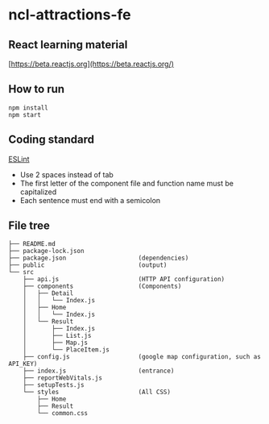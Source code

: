 <!--
 * @Author: Jiayu Ran
 * @Date: 2023-03-08 16:10:09
 * @LastEditors: Jiayu Ran
 * @LastEditTime: 2023-03-16 16:28:54
 * @Description: Description
-->
# ncl-attractions-fe

## React learning material

[https://beta.reactjs.org](https://beta.reactjs.org/)

## How to run

```
npm install
npm start
```

## Coding standard

[ESLint](https://eslint.org/docs/latest/use/getting-started)

* Use 2 spaces instead of tab
* The first letter of the component file and function name must be capitalized
* Each sentence must end with a semicolon

## File tree

```
├── README.md
├── package-lock.json
├── package.json                    (dependencies)
├── public                          (output)
└── src
    ├── api.js                      (HTTP API configuration)
    ├── components                  (Components)
    │   ├── Detail
    │   │   └── Index.js
    │   ├── Home
    │   │   └── Index.js
    │   └── Result
    │       ├── Index.js
    │       ├── List.js
    │       ├── Map.js
    │       └── PlaceItem.js
    ├── config.js                   (google map configuration, such as API_KEY)
    ├── index.js                    (entrance)
    ├── reportWebVitals.js
    ├── setupTests.js
    └── styles                      (All CSS)
        ├── Home
        ├── Result
        └── common.css
```